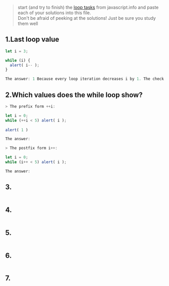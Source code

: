 > start (and try to finish) the [loop tasks](https://javascript.info/while-for) from javascript.info and paste each of your solutions into this file.  
> Don't be afraid of peeking at the solutions!  Just be sure you study them well

## 1.Last loop value
```js
let i = 3;

while (i) {
  alert( i-- );
}

The answer: 1 Because every loop iteration decreases i by 1. The check while(i) stops the loop when i = 0.
```
## 2.Which values does the while loop show?
```js
> The prefix form ++i:

let i = 0;
while (++i < 5) alert( i );                       
                                                      
alert( 1 ) 

The answer:

> The postfix form i++:

let i = 0;
while (i++ < 5) alert( i );

The answer:

```
## 3.
```js
```
## 4.
```js
```
## 5.
```js
```
## 6.
```js
```
## 7.
```js
```
